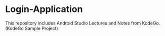 # Login-Application

This repository includes Android Studio Lectures and Notes from KodeGo.
(KodeGo Sample Project)

